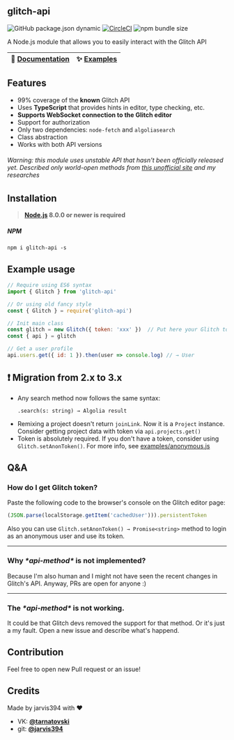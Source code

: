 ## glitch-api

![GitHub package.json dynamic](https://img.shields.io/github/package-json/version/jarvis394/glitch-api)
[![CircleCI](https://circleci.com/gh/jarvis394/glitch-api/tree/master.svg?style=shield)](https://circleci.com/gh/jarvis394/glitch-api/tree/master)
![npm bundle size](https://img.shields.io/bundlephobia/min/glitch-api?label=size)

A Node.js module that allows you to easily interact with the Glitch API

| 📖 [Documentation](https://glapi.ml/globals) | ✨ [Examples](https://github.com/jarvis394/glitch-api/tree/master/docs/examples/) |
| ----------------------------------------------------------------------------- | --------------------------------------------------------------------------------- |

## Features

- 99% coverage of the **known** Glitch API
- Uses **TypeScript** that provides hints in editor, type checking, etc.
- **Supports WebSocket connection to the Glitch editor**
- Support for authorization
- Only two dependencies: `node-fetch` and `algoliasearch`
- Class abstraction
- Works with both API versions

###### _Warning: this module uses unstable API that hasn't been officially released yet. Described only world-open methods from [this unofficial site](https://glitchapi.glitch.me) and my researches_

## Installation

> **[Node.js](https://nodejs.org/) 8.0.0 or newer is required**

##### NPM

```
npm i glitch-api -s
```

## Example usage

```javascript
// Require using ES6 syntax
import { Glitch } from 'glitch-api'

// Or using old fancy style
const { Glitch } = require('glitch-api')

// Init main class
const glitch = new Glitch({ token: 'xxx' })  // Put here your Glitch token or use glitch.setAnonToken()
const { api } = glitch

// Get a user profile
api.users.get({ id: 1 }).then(user => console.log) // → User
```

## ❗ Migration from 2.x to 3.x

- Any search method now follows the same syntax:
  ```
  .search(s: string) → Algolia result
  ```
- Remixing a project doesn't return `joinLink`. Now it is a `Project` instance. Consider getting project data with token via `api.projects.get()`
- Token is absolutely required. If you don't have a token, consider using `Glitch.setAnonToken()`. For more info, see [examples/anonymous.js](https://github.com/jarvis394/glitch-api/blob/master/docs/examples/anonymous.js)

## Q&A

### How do I get Glitch token?

Paste the following code to the browser's console on the Glitch editor page:

```javascript
(JSON.parse(localStorage.getItem('cachedUser'))).persistentToken
```

Also you can use `Glitch.setAnonToken() → Promise<string>` method to login as an anonymous user and use its token.

___
### Why *\*api-method\** is not implemented?

Because I'm also human and I might not have seen the recent changes in Glitch's API.
Anyway, PRs are open for anyone :)

___
### The *\*api-method\** is not working.

It could be that Glitch devs removed the support for that method. Or it's just a my fault.
Open a new issue and describe what's happend.

## Contribution

Feel free to open new Pull request or an issue!

## Credits

Made by jarvis394 with ♥️

- VK: **[@tarnatovski](https://vk.com/tarnatovski)**
- git: **[@jarvis394](https://github.com/jarvis394)**
